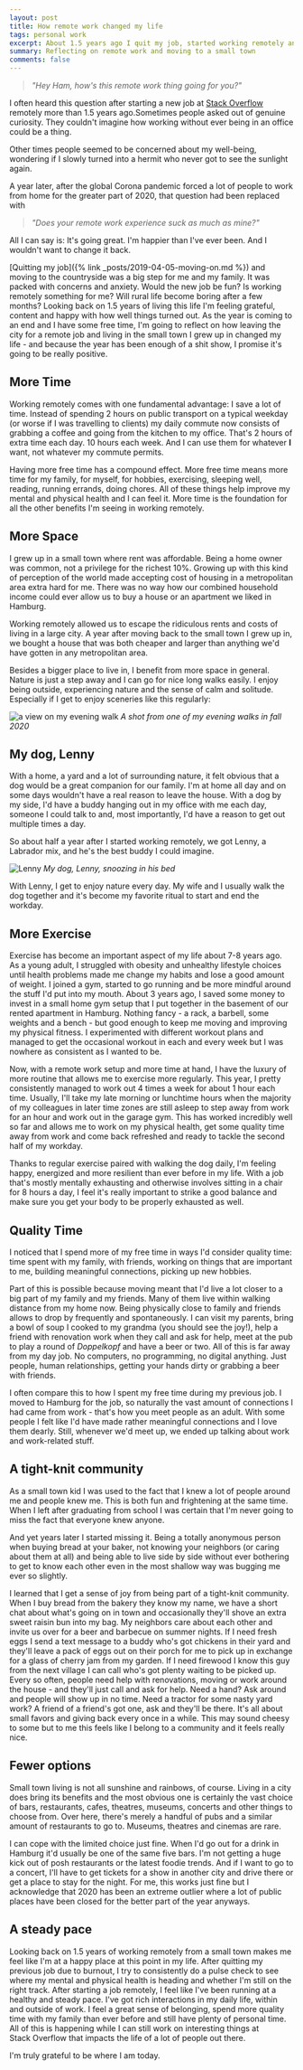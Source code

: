 ```yaml
---
layout: post
title: How remote work changed my life
tags: personal work
excerpt: About 1.5 years ago I quit my job, started working remotely and moved to a small town. I'm reflecting on how these changes have affected my life. 
summary: Reflecting on remote work and moving to a small town
comments: false
---
```


> _"Hey Ham, how's this remote work thing going for you?"_

I often heard this question after starting a new job at [Stack&nbsp;Overflow](https://stackoverflow.com/business) remotely more than 1.5 years ago.Sometimes people asked out of genuine curiosity. They couldn't imagine how working without ever being in an office could be a thing.

Other times people seemed to be concerned about my well-being, wondering if I slowly turned into a hermit who never got to see the sunlight again.

A year later, after the global Corona pandemic forced a lot of people to work from home for the greater part of 2020, that question had been replaced with

> _"Does your remote work experience suck as much as mine?"_

All I can say is: It's going great. I'm happier than I've ever been. And I wouldn't want to change it back.

[Quitting my job]({% link _posts/2019-04-05-moving-on.md %}) and moving to the countryside was a big step for me and my family. It was packed with concerns and anxiety. Would the new job be fun? Is working remotely something for me? Will rural life become boring after a few months? Looking back on 1.5 years of living this life I'm feeling grateful, content and happy with how well things turned out. As the year is coming to an end and I have some free time, I'm going to reflect on how leaving the city for a remote job and living in the small town I grew up in changed my life - and because the year has been enough of a shit show, I promise it's going to be really positive.


## More Time
Working remotely comes with one fundamental advantage: I save a lot of time. Instead of spending 2 hours on public transport on a typical weekday (or worse if I was travelling to clients) my daily commute now consists of grabbing a coffee and going from the kitchen to my office. That's 2 hours of extra time each day. 10 hours each week. And I can use them for whatever **I** want, not whatever my commute permits.

Having more free time has a compound effect. More free time means more time for my family, for myself, for hobbies, exercising, sleeping well, reading, 
running errands, doing chores. All of these things help improve my mental and physical health and I can feel it. More time is the foundation for all the other benefits I'm seeing in working remotely.


## More Space
I grew up in a small town where rent was affordable. Being a home owner was common, not a privilege for the richest 10%. Growing up with this kind of perception of the world made accepting cost of housing in a metropolitan area extra hard for me. There was no way how our combined household income could ever allow us to buy a house or an apartment we liked in Hamburg.

Working remotely allowed us to escape the ridiculous rents and costs of living in a large city. A year after moving back to the small town I grew up in, we bought a house that was both cheaper and larger than anything we'd have gotten in any metropolitan area.

Besides a bigger place to live in, I benefit from more space in general. Nature is just a step away and I can go for nice long walks easily. I enjoy being outside, experiencing nature and the sense of calm and solitude. Especially if I get to enjoy sceneries like this regularly:

![a view on my evening walk](/assets/img/uploads/nature.jpg)
_A shot from one of my evening walks in fall 2020_

## My dog, Lenny
With a home, a yard and a lot of surrounding nature, it felt obvious that a dog would be a great companion for our family. I'm at home all day and on some days wouldn't have a real reason to leave the house. With a dog by my side, I'd have a buddy hanging out in my office with me each day, someone I could talk to and, most importantly, I'd have a reason to get out multiple times a day.

So about half a year after I started working remotely, we got Lenny, a Labrador mix, and he's the best buddy I could imagine.

![Lenny](/assets/img/uploads/lenny.jpg)
_My dog, Lenny, snoozing in his bed_

With Lenny, I get to enjoy nature every day. My wife and I usually walk the dog together and it's become my favorite ritual to start and end the workday.

## More Exercise
Exercise has become an important aspect of my life about 7-8 years ago. As a young adult, I struggled with obesity and unhealthy lifestyle choices until health problems made me change my habits and lose a good amount of weight. I joined a gym, started to go running and be more mindful around the stuff I'd put into my mouth. About 3 years ago, I saved some money to invest in a small home gym setup that I put together in the basement of our rented apartment in Hamburg. Nothing fancy - a rack, a barbell, some weights and a bench - but good enough to keep me moving and improving my physical fitness. I experimented with different workout plans and managed to get the occasional workout in each and every week but I was nowhere as consistent as I wanted to be.

Now, with a remote work setup and more time at hand, I have the luxury of more routine that allows me to exercise more regularly. This year, I pretty consistently managed to work out 4 times a week for about 1 hour each time. Usually, I'll take my late morning or lunchtime hours when the majority of my colleagues in later time zones are still asleep to step away from work for an hour and work out in the garage gym. This has worked incredibly well so far and allows me to work on my physical health, get some quality time away from work and come back refreshed and ready to tackle the second half of my workday.

Thanks to regular exercise paired with walking the dog daily, I'm feeling happy, energized and more resilient than ever before in my life. With a job that's mostly mentally exhausting and otherwise involves sitting in a chair for 8 hours a day, I feel it's really important to strike a good balance and make sure you get your body to be properly exhausted as well.


## Quality Time
I noticed that I spend more of my free time in ways I'd consider quality time: time spent with my family, with friends, working on things that are important to me, building meaningful connections, picking up new hobbies.

Part of this is possible because moving meant that I'd live a lot closer to a big part of my family and my friends. Many of them live within walking distance from my home now. Being physically close to family and friends allows to drop by frequently and spontaneously. I can visit my parents, bring a bowl of soup I cooked to my grandma (you should see the joy!), help a friend with renovation work when they call and ask for help, meet at the pub to play a round of _Doppelkopf_ and have a beer or  two. All of this is far away from my day job. No computers, no programming, no digital anything. Just people, human relationships, getting your hands dirty or grabbing a beer with friends. 

I often compare this to how I spent my free time during my previous job. I moved to Hamburg for the job, so naturally the vast amount of connections I had came from work - that's how you meet people as an adult. With some people I felt like I'd have made rather meaningful connections and I love them dearly. Still, whenever we'd meet up, we ended up talking about work and work-related stuff.

## A tight-knit community
As a small town kid I was used to the fact that I knew a lot of people around me and people knew me. This is both fun and frightening at the same time. When I left after graduating from school I was certain that I'm never going to miss the fact that everyone knew anyone.

And yet years later I started missing it. Being a totally anonymous person when buying bread at your baker, not knowing your neighbors (or caring about them at all) and being able to live side by side without ever bothering to get to know each other even in the most shallow way was bugging me ever so slightly.

I learned that I get a sense of joy from being part of a tight-knit community. When I buy bread from the bakery they know my name, we have a short chat about what's going on in town and occasionally they'll shove an extra sweet raisin bun into my bag. My neighbors care about each other and invite us over for a beer and barbecue on summer nights. If I need fresh eggs I send a text message to a buddy who's got chickens in their yard and they'll leave a pack of eggs out on their porch for me to pick up in exchange for a glass of cherry jam from my garden. If I need firewood I know this guy from the next village I can call who's got plenty waiting to be picked up. Every so often, people need help with renovations, moving or work around the house - and they'll just call and ask for help. Need a hand? Ask around and people will show up in no time. Need a tractor for some nasty yard work? A friend of a friend's got one, ask and they'll be there. It's all about small favors and giving back every once in a while. This may sound cheesy to some but to me this feels like I belong to a community and it feels really nice.

## Fewer options
Small town living is not all sunshine and rainbows, of course. Living in a city does bring its benefits and the most obvious one is certainly the vast choice of bars, restaurants, cafes, theatres, museums, concerts and other things to choose from. Over here, there's merely a handful of pubs and a similar amount of restaurants to go to. Museums, theatres and cinemas are rare.

I can cope with the limited choice just fine. When I'd go out for a drink in Hamburg it'd usually be one of the same five bars. I'm not getting a huge kick out of posh restaurants or the latest foodie trends. And if I want to go to a concert, I'll have to get tickets for a show in another city and drive there or get a place to stay for the night. For me, this works just fine but I acknowledge that 2020 has been an extreme outlier where a lot of public places have been closed for the better part of the year anyways.

## A steady pace
Looking back on 1.5 years of working remotely from a small town makes me feel like I'm at a happy place at this point in my life. After quitting my previous job due to burnout, I try to consistently do a pulse check to see where my mental and physical health is heading and whether I'm still on the right track. After starting a job remotely, I feel like I've been running at a healthy and steady pace. I've got rich interactions in my daily life, within and outside of work. I feel a great sense of belonging, spend more quality time with my family than ever before and still have plenty of personal time. All of this is happening while I can still work on interesting things at Stack&nbsp;Overflow that impacts the life of a lot of people out there.

I'm truly grateful to be where I am today.
